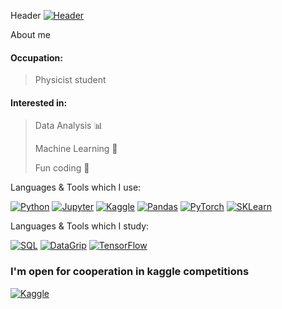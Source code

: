 Header
[![Header](https://github.com/CrubBucket/CrubBucket/blob/main/assets/time-frequency.gif)](https://github.com/CrubBucket)

About me
#### Occupation: 
>Physicist student

#### Interested in:
> Data Analysis 📊
>
> Machine Learning 🤖
> 
> Fun coding 🤡

Languages & Tools which I use:

[![Python](https://img.shields.io/badge/Python-45290c?style=for-the-badge&logo=python&logoColor=dabdab)](https://www.python.org)
[![Jupyter](https://img.shields.io/badge/Jupyter-45290c?style=for-the-badge&logo=jupyter&logoColor=dabdab)](https://jupyter.org/)
[![Kaggle](https://img.shields.io/badge/Kaggle-45290c?style=for-the-badge&logo=kaggle&logoColor=dabdab)](https://www.kaggle.com/)
[![Pandas](https://img.shields.io/badge/Pandas-45290c?style=for-the-badge&logo=pandas&logoColor=dabdab)](https://pandas.pydata.org)
[![PyTorch](https://img.shields.io/badge/PyTorch-45290c?style=for-the-badge&logo=pytorch&logoColor=dabdab)](https://pytorch.org)
[![SKLearn](https://img.shields.io/badge/SciKit&#8210;Learn-45290c?style=for-the-badge&logo=scikitlearn&logoColor=dabdab)](https://scikit-learn.org/stable/index.html)

Languages & Tools which I study:

[![SQL](https://img.shields.io/badge/SQL-594442?style=for-the-badge&logo=Postgresql&logoColor=b5aaa7)](https://www.postgresql.org/)
[![DataGrip](https://img.shields.io/badge/DataGrip-594442?style=for-the-badge&logo=DataGrip&logoColor=b5aaa7)](https://www.postgresql.org/)
[![TensorFlow](https://img.shields.io/badge/TensorFlow-594442?style=for-the-badge&logo=TensorFlow&logoColor=b5aaa7)](https://www.postgresql.org/)

### I'm open for cooperation in kaggle competitions
[![Kaggle](https://img.shields.io/badge/Kaggle-1e90ff?style=for-the-badge&logo=kaggle&logoColor=fffafa)](https://www.kaggle.com/)
